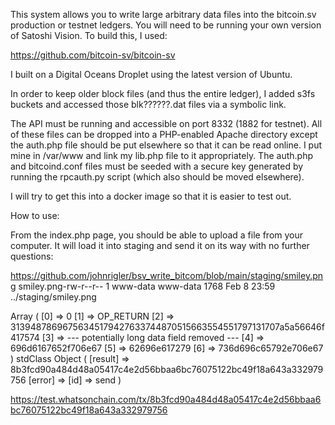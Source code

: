 This system allows you to write large arbitrary data files into the bitcoin.sv production or testnet ledgers. You will need to be running your own version of Satoshi Vision. To build this, I used:


https://github.com/bitcoin-sv/bitcoin-sv

I built on a Digital Oceans Droplet using the latest version of Ubuntu.

In order to keep older block files (and thus the entire ledger), I added s3fs buckets
and accessed those blk??????.dat files via a symbolic link.

The API must be running and accessible on port 8332 (1882 for testnet). All of these files can be dropped into a PHP-enabled Apache directory except the auth.php file should be put elsewhere so that it can be read online. I put mine in /var/www and link my lib.php file to it appropriately. The auth.php and bitcoind.conf files must be seeded with a secure key generated by running the rpcauth.py script (which also should be moved elsewhere).


I will try to get this into a docker image so that it is easier to test out.

How to use:

From the index.php page, you should be able to upload a file from your computer. It will load it into staging and send it on its way with no further questions:

https://github.com/johnrigler/bsv_write_bitcom/blob/main/staging/smiley.png
smiley.png-rw-r--r-- 1 www-data www-data 1768 Feb 8 23:59 ../staging/smiley.png

Array
(
    [0] => 0
    [1] => OP_RETURN
    [2] => 31394878696756345179427633744870515663554551797131707a5a56646f417574
    [3] => --- potentially long data field removed ---
    [4] => 696d6167652f706e67
    [5] => 62696e617279
    [6] => 736d696c65792e706e67
)
stdClass Object
(
    [result] => 8b3fcd90a484d48a05417c4e2d56bbaa6bc76075122bc49f18a643a332979756
    [error] => 
    [id] => send
)


https://test.whatsonchain.com/tx/8b3fcd90a484d48a05417c4e2d56bbaa6bc76075122bc49f18a643a332979756
